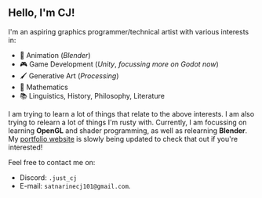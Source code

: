 ## Hello, I'm CJ!
I'm an aspiring graphics programmer/technical artist with various interests in: 
- :movie_camera: Animation (*Blender*)
- :video_game: Game Development (*Unity*, *focussing more on Godot now*)
- :paintbrush: Generative Art (*Processing*)
- :triangular_ruler: Mathematics
- :books: Linguistics, History, Philosophy, Literature

I am trying to learn a lot of things that relate to the above interests. I am also trying to relearn a lot of things I'm rusty with. 
Currently, I am focussing on learning **OpenGL** and shader programming, as well as relearning **Blender**. My [portfolio website](https://cjsatnarine.github.io/) is slowly being updated to check that out if you're interested!

Feel free to contact me on:
- Discord: `.just_cj`
- E-mail: `satnarinecj101@gmail.com`. 

<!--
**CJSatnarine/CJSatnarine** is a ✨ _special_ ✨ repository because its `README.md` (this file) appears on your GitHub profile.

Here are some ideas to get you started:

- 🔭 I’m currently working on ...
- 🌱 I’m currently learning ...
- 👯 I’m looking to collaborate on ...
- 🤔 I’m looking for help with ...
- 💬 Ask me about ...
- 📫 How to reach me: ...
- 😄 Pronouns: ...
- ⚡ Fun fact: ...
-->

